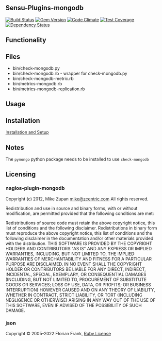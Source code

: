 ## Sensu-Plugins-mongodb

[![Build Status](https://travis-ci.org/sensu-plugins/sensu-plugins-mongodb.svg?branch=master)](https://travis-ci.org/sensu-plugins/sensu-plugins-mongodb)
[![Gem Version](https://badge.fury.io/rb/sensu-plugins-mongodb.svg)](http://badge.fury.io/rb/sensu-plugins-mongodb)
[![Code Climate](https://codeclimate.com/github/sensu-plugins/sensu-plugins-mongodb/badges/gpa.svg)](https://codeclimate.com/github/sensu-plugins/sensu-plugins-mongodb)
[![Test Coverage](https://codeclimate.com/github/sensu-plugins/sensu-plugins-mongodb/badges/coverage.svg)](https://codeclimate.com/github/sensu-plugins/sensu-plugins-mongodb)
[![Dependency Status](https://gemnasium.com/sensu-plugins/sensu-plugins-mongodb.svg)](https://gemnasium.com/sensu-plugins/sensu-plugins-mongodb)

## Functionality

## Files
 * bin/check-mongodb.py
 * bin/check-mongodb.rb - wrapper for check-mongodb.py
 * bin/check-mongodb-metric.rb
 * bin/metrics-mongodb.rb
 * bin/metrics-mongodb-replication.rb

## Usage

## Installation

[Installation and Setup](http://sensu-plugins.io/docs/installation_instructions.html)

## Notes

The `pymongo` python package needs to be installed to use `check-mongodb`

## Licensing

### nagios-plugin-mongodb

Copyright (c) 2012, Mike Zupan <mike@zcentric.com>
All rights reserved.

Redistribution and use in source and binary forms, with or without modification, are permitted provided that the following conditions are met:

Redistributions of source code must retain the above copyright notice, this list of conditions and the following disclaimer.
Redistributions in binary form must reproduce the above copyright notice, this list of conditions and the following disclaimer in the documentation and/or other materials provided with the distribution.
THIS SOFTWARE IS PROVIDED BY THE COPYRIGHT HOLDERS AND CONTRIBUTORS "AS IS" AND ANY EXPRESS OR IMPLIED WARRANTIES, INCLUDING, BUT NOT LIMITED TO, THE IMPLIED WARRANTIES OF MERCHANTABILITY AND FITNESS FOR A PARTICULAR PURPOSE ARE DISCLAIMED. IN NO EVENT SHALL THE COPYRIGHT HOLDER OR CONTRIBUTORS BE LIABLE FOR ANY DIRECT, INDIRECT, INCIDENTAL, SPECIAL, EXEMPLARY, OR CONSEQUENTIAL DAMAGES (INCLUDING, BUT NOT LIMITED TO, PROCUREMENT OF SUBSTITUTE GOODS OR SERVICES; LOSS OF USE, DATA, OR PROFITS; OR BUSINESS INTERRUPTION) HOWEVER CAUSED AND ON ANY THEORY OF LIABILITY, WHETHER IN CONTRACT, STRICT LIABILITY, OR TORT (INCLUDING NEGLIGENCE OR OTHERWISE) ARISING IN ANY WAY OUT OF THE USE OF THIS SOFTWARE, EVEN IF ADVISED OF THE POSSIBILITY OF SUCH DAMAGE.

### json

Copyright © 2005-2022 Florian Frank, [Ruby License](LICENSES/ruby.txt)
